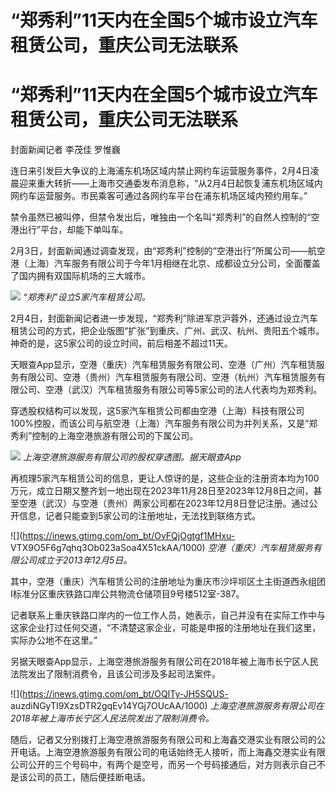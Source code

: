 # “郑秀利”11天内在全国5个城市设立汽车租赁公司，重庆公司无法联系

# “郑秀利”11天内在全国5个城市设立汽车租赁公司，重庆公司无法联系

封面新闻记者 李茂佳 罗惟巍

连日来引发巨大争议的上海浦东机场区域内禁止网约车运营服务事件，2月4日凌晨迎来重大转折——上海市交通委发布消息称，“从2月4日起恢复浦东机场区域内网约车运营服务。市民乘客可通过各网约车平台在浦东机场区域内预约用车。”

禁令虽然已被叫停，但禁令发出后，唯独由一个名叫“郑秀利”的自然人控制的“空港出行”平台，却能下单叫车。

2月3日，封面新闻通过调查发现，由“郑秀利”控制的“空港出行”所属公司——航空港（上海）汽车服务有限公司于今年1月相继在北京、成都设立分公司，全面覆盖了国内拥有双国际机场的三大城市。

![](https://inews.gtimg.com/om_bt/OfmM_CETf9JNyLgZ0Kui69Z-m8bVO-3q8ifbbs9qsc1-UAA/1000)
_“郑秀利”设立5家汽车租赁公司。_

2月4日，封面新闻记者进一步发现，“郑秀利”除进军京沪蓉外，还通过设立汽车租赁公司的方式，把企业版图“扩张”到重庆、广州、武汉、杭州、贵阳五个城市。神奇的是，这5家公司的设立时间，前后相差不超过11天。

天眼查App显示，空港（重庆）汽车租赁服务有限公司、空港（广州）汽车租赁服务有限公司、空港（贵州）汽车租赁服务有限公司、空港（杭州）汽车租赁服务有限公司、空港（武汉）汽车租赁服务有限公司等5家公司的法人代表均为郑秀利。

穿透股权结构可以发现，这5家汽车租赁公司都由空港（上海）科技有限公司100%控股，而该公司与航空港（上海）汽车服务有限公司为并列关系，又是“郑秀利”控制的上海空港旅游有限公司的下属公司。

![](https://inews.gtimg.com/om_bt/O-zcALOYi7L3Hwp7_hJB75TKWmakYr1dga3IImsYHAtaQAA/1000)
_上海空港旅游服务有限公司的股权穿透图。据天眼查App_

再梳理5家汽车租赁公司的信息，更让人惊讶的是，这些企业的注册资本均为100万元，成立日期又整齐划一地出现在2023年11月28日至2023年12月8日之间，甚至空港（武汉）与空港（贵州）两家公司都在2023年12月8日登记注册。通过公开信息，记者只能查到5家公司的注册地址，无法找到联络方式。

![](https://inews.gtimg.com/om_bt/OvFQjOgtgf1MHxu-
VTX9O5F6g7qhq3Ob023aSoa4X51ckAA/1000) _空港（重庆）汽车租赁服务有限公司成立于2013年12月5日。_

其中，空港（重庆）汽车租赁公司的注册地址为重庆市沙坪坝区土主街道西永组团I标准分区重庆铁路口岸公共物流仓储项目9号楼512室-387。

记者联系上重庆铁路口岸内的一位工作人员，她表示，自己并没有在实际工作中与这家企业打过任何交道，“不清楚这家企业，可能是申报的注册地址在我们这里，实际办公地不在这里。”

另据天眼查App显示，上海空港旅游服务有限公司在2018年被上海市长宁区人民法院发出了限制消费令，且该公司涉及多起司法案件。

![](https://inews.gtimg.com/om_bt/OQITy-JH5SQUS-
auzdiNGyTI9XzsDTR2gqEv14YGj7OUcAA/1000)
_上海空港旅游服务有限公司在2018年被上海市长宁区人民法院发出了限制消费令。_

随后，记者又分别拨打上海空港旅游服务有限公司和上海鑫交港实业有限公司的公开电话。上海空港旅游服务有限公司的电话始终无人接听，而上海鑫交港实业有限公司公开的三个号码中，有两个是空号，而另一个号码接通后，对方则表示自己不是该公司的员工，随后便挂断电话。

